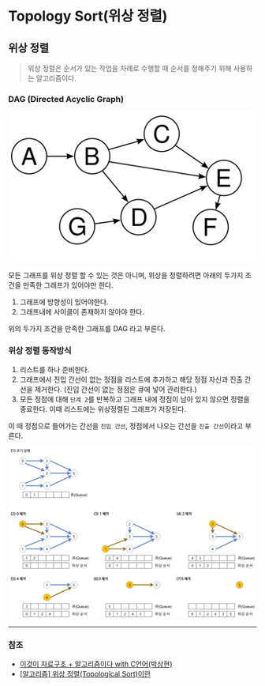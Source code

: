 # Topology Sort(위상 정렬)

## 위상 정렬
> 위상 정렬은 순서가 있는 작업을 차례로 수행할 때 순서를 정해주기 위해 사용하는 알고리즘이다.

### DAG (Directed Acyclic Graph)

![Topology_Sort_1.png](image%2FTopology_Sort%2FTopology_Sort_1.png)

모든 그래프를 위상 정렬 할 수 있는 것은 아니며, 위상을 정렬하려면 아래의 두가지 조건을 만족한 그래프가 있어야만 한다.

1. 그래프에 방향성이 있어야한다.
2. 그래프내에 사이클이 존재하지 않아야 한다.

위의 두가지 조건을 만족한 그래프를 DAG 라고 부른다.

### 위상 정렬 동작방식
1. 리스트를 하나 준비한다. 
2. 그래프에서 진입 간선이 없는 정점을 리스트에 추가하고 해당 정점 자신과 진출 간선을 제거한다. (진입 간선이 없는 정점은 큐에 넣어 관리한다.) 
3. 모든 정점에 대해 `단계 2`를 반복하고 그래프 내에 정점이 남아 있지 않으면 정렬을 종료한다. 이때 리스트에는 위상정렬된 그래프가 저장된다.

이 때 정점으로 들어가는 간선을 `진입 간선`, 정점에서 나오는 간선을 `진출 간선`이라고 부른다.

![Topology_Sort_2.png](image%2FTopology_Sort%2FTopology_Sort_2.png)


---
### 참조
* [이것이 자료구조 + 알고리즘이다 with C언어(박상현)](http://www.yes24.com/Product/Goods/111362116)
* [[알고리즘] 위상 정렬(Topological Sort)이란](https://gmlwjd9405.github.io/2018/08/27/algorithm-topological-sort.html)


